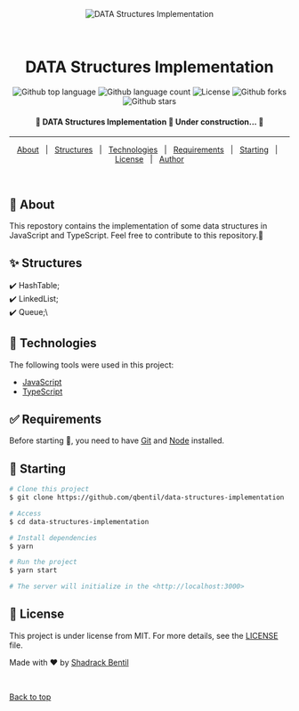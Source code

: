 <div align="center" id="top"> 
  <img src="./.github/app.gif" alt="DATA Structures Implementation" />

  &#xa0;

  <!-- <a href="https://datastructuresimplementation.netlify.app">Demo</a> -->
</div>

<h1 align="center">DATA Structures Implementation</h1>

<p align="center">
  <img alt="Github top language" src="https://img.shields.io/github/languages/top/qbentil/data-structures-implementation?color=56BEB8">

  <img alt="Github language count" src="https://img.shields.io/github/languages/count/qbentil/data-structures-implementation?color=56BEB8">

  <!-- <img alt="Repository size" src="https://img.shields.io/github/repo-size/qbentil/data-structures-implementation?color=56BEB8"> -->

  <img alt="License" src="https://img.shields.io/github/license/qbentil/data-structures-implementation?color=56BEB8">

  <!-- <img alt="Github issues" src="https://img.shields.io/github/issues/qbentil/data-structures-implementation?color=56BEB8" /> -->

  <img alt="Github forks" src="https://img.shields.io/github/forks/qbentil/data-structures-implementation?color=56BEB8" />

  <img alt="Github stars" src="https://img.shields.io/github/stars/qbentil/data-structures-implementation?color=56BEB8" />
</p>

<!-- Status -->

<h4 align="center"> 
	🚧  DATA Structures Implementation 🚀 Under construction...  🚧
</h4> 

<hr>

<p align="center">
  <a href="#dart-about">About</a> &#xa0; | &#xa0; 
  <a href="#sparkles-features">Structures</a> &#xa0; | &#xa0;
  <a href="#rocket-technologies">Technologies</a> &#xa0; | &#xa0;
  <a href="#white_check_mark-requirements">Requirements</a> &#xa0; | &#xa0;
  <a href="#checkered_flag-starting">Starting</a> &#xa0; | &#xa0;
  <a href="#memo-license">License</a> &#xa0; | &#xa0;
  <a href="https://github.com/qbentil" target="_blank">Author</a>
</p>

<br>

## :dart: About ##

This repostory contains the implementation of some data structures in JavaScript and TypeScript.
Feel free to contribute to this repository.🎉

## :sparkles: Structures ##

:heavy_check_mark: HashTable;\
:heavy_check_mark: LinkedList;\
:heavy_check_mark: Queue;\

## :rocket: Technologies ##

The following tools were used in this project:

- [JavaScript](https://www.javascript.com/)
- [TypeScript](https://www.typescriptlang.org/)

## :white_check_mark: Requirements ##

Before starting :checkered_flag:, you need to have [Git](https://git-scm.com) and [Node](https://nodejs.org/en/) installed.

## :checkered_flag: Starting ##

```bash
# Clone this project
$ git clone https://github.com/qbentil/data-structures-implementation

# Access
$ cd data-structures-implementation

# Install dependencies
$ yarn

# Run the project
$ yarn start

# The server will initialize in the <http://localhost:3000>
```

## :memo: License ##

This project is under license from MIT. For more details, see the [LICENSE](LICENSE.md) file.


Made with :heart: by <a href="https://github.com/qbentil" target="_blank">Shadrack Bentil</a>

&#xa0;

<a href="#top">Back to top</a>
